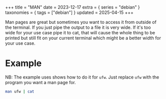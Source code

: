 +++
title = "MAN"
date = 2023-12-17
extra = { series = "debian" }
taxonomies = { tags = ["debian"] }
updated = 2025-04-15
+++

Man pages are great but sometimes you want to access it from outside of the terminal.
If you just pipe the output to a file it is very wide.
If it's too wide for your use case pipe it to cat, that will cause the whole thing to be printed but still fit on your current terminal which might be a better width for your use case.

# Example

NB: The example uses shows how to do it for `ufw`.
Just replace `ufw` with the program you want a man page for.

```sh
man ufw | cat
```
